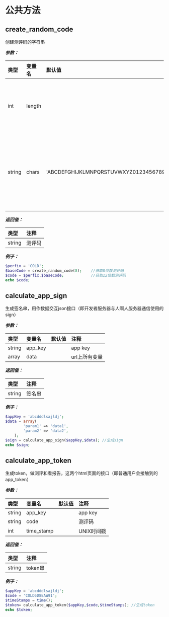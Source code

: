 # 公共方法

## create\_random\_code

创建测评码的字符串

_**参数：**_

| 类型 | 变量名 | 默认值 | 注释 |
| :--- | :--- | :--- | :--- |
| int | length |  | 需要生成的长度 |
| string | chars | 'ABCDEFGHIJKLMNPQRSTUVWXYZ0123456789' | 用于创建测评码的字符 |

_**返回值：**_

| 类型 | 注释 |
| :--- | :--- |
| string | 测评码 |

_**例子：**_

```php
$perfix = 'COLD';
$baseCode = create_random_code(8);    //获取8位数测评码
$code = $perfix.$baseCode;            //获取12位数测评码
echo $code;
```



## calculate\_app\_sign

生成签名串，用作数据交互json接口（即开发者服务器与人啊人服务器通信使用的sign）

_**参数：**_

| 类型 | 变量名 | 默认值 | 注释 |
| :--- | :--- | :--- | :--- |
| string | app\_key |  | app key |
| array | data |  | url上所有变量 |

_**返回值：**_

| 类型 | 注释 |
| :--- | :--- |
| string | 签名串 |

_**例子：**_

```php
$appKey = 'abcdddlsajldj';
$data = array(
        'param1' => 'data1',
        'param2' => 'data2',
    );
$sign = calculate_app_sign($appKey,$data); //生成sign
echo $sign;
```





## calculate\_app\_token

生成token，做测评和看报告，这两个html页面的接口（即普通用户会接触到的app\_token）

_**参数：**_

| 类型 | 变量名 | 默认值 | 注释 |
| :--- | :--- | :--- | :--- |
| string | app\_key |  | app key |
| string | code |  | 测评码 |
| int | time\_stamp |  | UNIX时间戳 |

_**返回值：**_

| 类型 | 注释 |
| :--- | :--- |
| string | token串 |

_**例子：**_

```php
$appKey = 'abcdddlsajldj';
$code = 'COLD5D8EAW91';
$timeStamps = time();
$token= calculate_app_token($appKey,$code,$timeStamps); //生成token
echo $token;
```

